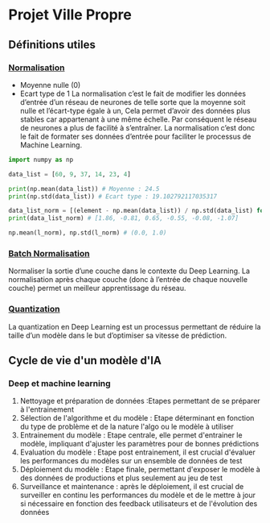 # Projet Ville Propre

## Définitions utiles

### [Normalisation](https://inside-machinelearning.com/pourquoi-et-comment-normaliser-ces-donnees-pytorch-une-etape-essentielles-du-deep-learning-partie-1/)

- Moyenne nulle (0)
- Ecart type de 1
  La normalisation c’est le fait de modifier les données d’entrée d’un réseau de neurones de telle sorte que la moyenne soit nulle et l’écart-type égale à un,
  Cela permet d’avoir des données plus stables car appartenant à une même échelle. Par conséquent le réseau de neurones a plus de facilité à s’entraîner.
  La normalisation c’est donc le fait de formater ses données d’entrée pour faciliter le processus de Machine Learning.

```python
import numpy as np

data_list = [60, 9, 37, 14, 23, 4]

print(np.mean(data_list)) # Moyenne : 24.5
print(np.std(data_list)) # Ecart type : 19.102792117035317

data_list_norm = [(element - np.mean(data_list)) / np.std(data_list) for element in data_list]
print(data_list_norm) # [1.86, -0.81, 0.65, -0.55, -0.08, -1.07]

np.mean(l_norm), np.std(l_norm) # (0.0, 1.0)

```

### [Batch Normalisation](https://inside-machinelearning.com/batch-normalization-la-meilleure-technique-pour-ameliorer-son-deep-learning/)

Normaliser la sortie d’une couche dans le contexte du Deep Learning.
La normalisation après chaque couche (donc à l’entrée de chaque nouvelle couche) permet un meilleur apprentissage du réseau.

### [Quantization](https://inside-machinelearning.com/quantization-tensorflow/)

La quantization en Deep Learning est un processus permettant de réduire la taille d’un modèle dans le but d’optimiser sa vitesse de prédiction.

## Cycle de vie d'un modèle d'IA

### Deep et machine learning

1. Nettoyage et préparation de données :Etapes permettant de se préparer à l'entrainement
2. Sélection de l'algorithme et du modèle : Etape déterminant en fonction du type de problème et de la nature l'algo ou le modèle à utiliser
3. Entrainement du modèle : Etape centrale, elle permet d'entrainer le modèle, impliquant d'ajuster les paramètres pour de bonnes prédictions
4. Evaluation du modèle : Etape post entrainement, il est crucial d'évaluer les performances du modèles sur un ensemble de données de test
5. Déploiement du modèle : Etape finale, permettant d'exposer le modèle à des données de productions et plus seulement au jeu de test
6. Surveillance et maintenance : après le déploiement, il est crucial de surveiller en continu les performances du modèle et de le mettre à jour si nécessaire en fonction des feedback utilisateurs et de l'évolution des données
